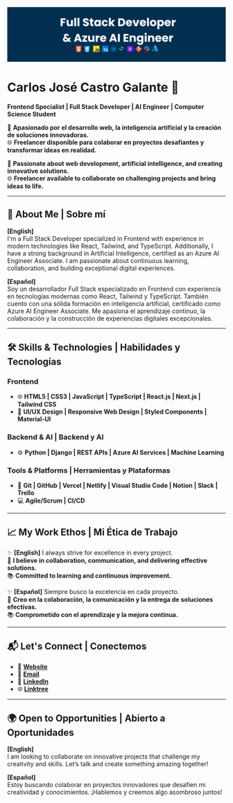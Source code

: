 <img src="/GCJCG.png">

# Carlos José Castro Galante 🌟  
**Frontend Specialist | Full Stack Developer | AI Engineer | Computer Science Student**  

🎯 **Apasionado por el desarrollo web, la inteligencia artificial y la creación de soluciones innovadoras.**  
🌐 **Freelancer disponible para colaborar en proyectos desafiantes y transformar ideas en realidad.**  

🎯 **Passionate about web development, artificial intelligence, and creating innovative solutions.**  
🌐 **Freelancer available to collaborate on challenging projects and bring ideas to life.**  

---

## 🚀 About Me | Sobre mí  
**[English]**  
I'm a Full Stack Developer specialized in Frontend with experience in modern technologies like React, Tailwind, and TypeScript. Additionally, I have a strong background in Artificial Intelligence, certified as an Azure AI Engineer Associate. I am passionate about continuous learning, collaboration, and building exceptional digital experiences.  

**[Español]**  
Soy un desarrollador Full Stack especializado en Frontend con experiencia en tecnologías modernas como React, Tailwind y TypeScript. También cuento con una sólida formación en inteligencia artificial, certificado como Azure AI Engineer Associate. Me apasiona el aprendizaje continuo, la colaboración y la construcción de experiencias digitales excepcionales.  

---

## 🛠️ Skills & Technologies | Habilidades y Tecnologías  

### **Frontend**  
- 🌐 **HTML5 | CSS3 | JavaScript | TypeScript | React.js | Next.js | Tailwind CSS**  
- 🎨 **UI/UX Design | Responsive Web Design | Styled Components | Material-UI**  

### **Backend & AI | Backend y AI**  
- ⚙️ **Python | Django | REST APIs | Azure AI Services | Machine Learning**  

### **Tools & Platforms | Herramientas y Plataformas**  
- 🔧 **Git | GitHub | Vercel | Netlify | Visual Studio Code | Notion | Slack | Trello**  
- 💻 **Agile/Scrum | CI/CD**  

---

## 📈 My Work Ethos | Mi Ética de Trabajo  

✨ **[English]** I always strive for excellence in every project.  
🤝 **I believe in collaboration, communication, and delivering effective solutions.**  
📚 **Committed to learning and continuous improvement.**  

✨ **[Español]** Siempre busco la excelencia en cada proyecto.  
🤝 **Creo en la colaboración, la comunicación y la entrega de soluciones efectivas.**  
📚 **Comprometido con el aprendizaje y la mejora continua.**  

---

## 📬 Let's Connect | Conectemos  

- 🔗 [**Website**](https://carlosjcastrog.netlify.app)  
- 📧 [**Email**](mailto:hi.carlosjcastrog@gmail.com)  
- 💼 [**LinkedIn**](https://www.linkedin.com/in/carlosjcastrog)  
- 🌐 [**Linktree**](https://linktr.ee/carlosjcastrog)  

---

## 🌍 Open to Opportunities | Abierto a Oportunidades  

**[English]**  
I am looking to collaborate on innovative projects that challenge my creativity and skills. Let’s talk and create something amazing together!  

**[Español]**  
Estoy buscando colaborar en proyectos innovadores que desafíen mi creatividad y conocimientos. ¡Hablemos y creemos algo asombroso juntos!  

